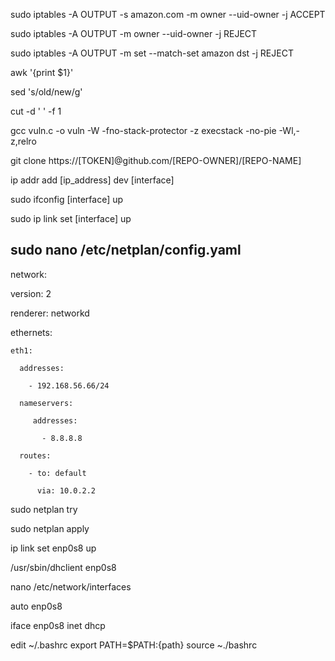   sudo iptables -A OUTPUT -s amazon.com -m owner --uid-owner <USERNAME> -j ACCEPT

  sudo iptables -A OUTPUT -m owner --uid-owner <USERNAME> -j REJECT

   sudo iptables -A OUTPUT -m set --match-set amazon dst -j REJECT
  
  awk '{print $1}'
  
  sed 's/old/new/g'
  
  cut -d ' ' -f 1
  
  gcc vuln.c -o vuln -W -fno-stack-protector -z execstack -no-pie -Wl,-z,relro

git clone https://[TOKEN]@github.com/[REPO-OWNER]/[REPO-NAME]

ip addr add [ip_address] dev [interface]

sudo ifconfig [interface] up

sudo ip link set [interface] up

sudo nano /etc/netplan/config.yaml
---

network:

  version: 2

  renderer: networkd

  ethernets:

    eth1:

      addresses:

        - 192.168.56.66/24

      nameservers:

         addresses:

           - 8.8.8.8

      routes:

        - to: default

          via: 10.0.2.2



  sudo netplan try
  
  sudo netplan apply



  
ip link set enp0s8 up

/usr/sbin/dhclient enp0s8

nano /etc/network/interfaces

auto enp0s8

iface enp0s8 inet dhcp
  
edit ~/.bashrc
export PATH=$PATH:{path}
source ~./bashrc



